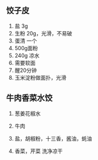 
## 饺子皮
1. 盐 3g
2. 生粉 20g，光滑，不易破
3. 蛋清 一个
4. 500g面粉
5. 240g 凉水
6. 需要软面
7. 醒20分钟
8. 玉米淀粉做面扑，光滑

## 牛肉香菜水饺
1. 葱姜花椒水
2. 牛肉
3. 盐，胡椒粉，十三香，酱油，蚝油


6. 香菜，芹菜 洗净凉干

## 